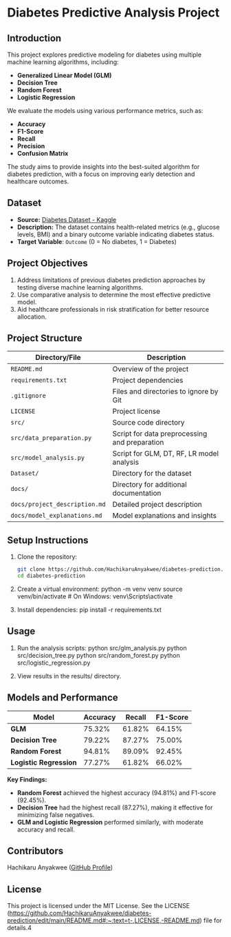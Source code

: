 # Diabetes Predictive Analysis Project

## **Introduction**
This project explores predictive modeling for diabetes using multiple machine learning algorithms, including:
- **Generalized Linear Model (GLM)**
- **Decision Tree**
- **Random Forest**
- **Logistic Regression**

We evaluate the models using various performance metrics, such as:
- **Accuracy**
- **F1-Score**
- **Recall**
- **Precision**
- **Confusion Matrix**

The study aims to provide insights into the best-suited algorithm for diabetes prediction, with a focus on improving early detection and healthcare outcomes.

## **Dataset**
- **Source:** [Diabetes Dataset - Kaggle](https://www.kaggle.com/code/omeraydogddu/diabetes-dataset-feature-engineering-eda/input)
- **Description:** The dataset contains health-related metrics (e.g., glucose levels, BMI) and a binary outcome variable indicating diabetes status.
- **Target Variable**: `Outcome` (0 = No diabetes, 1 = Diabetes)

## **Project Objectives**
1. Address limitations of previous diabetes prediction approaches by testing diverse machine learning algorithms.
2. Use comparative analysis to determine the most effective predictive model.
3. Aid healthcare professionals in risk stratification for better resource allocation.

## **Project Structure**

| Directory/File          | Description                                    |
|--------------------------|------------------------------------------------|
| `README.md`             | Overview of the project                        |
| `requirements.txt`      | Project dependencies                           |
| `.gitignore`            | Files and directories to ignore by Git        |
| `LICENSE`               | Project license                                |
| `src/`                  | Source code directory                          |
| `src/data_preparation.py`| Script for data preprocessing and preparation |
| `src/model_analysis.py`   | Script for GLM, DT, RF, LR model analysis    |
| `Dataset/`                 | Directory for the dataset                      |
| `docs/`                 | Directory for additional documentation         |
| `docs/project_description.md` | Detailed project description               |
| `docs/model_explanations.md` | Model explanations and insights              |


## **Setup Instructions**
1. Clone the repository:
   ```bash
   git clone https://github.com/HachikaruAnyakwee/diabetes-prediction.git
   cd diabetes-prediction

2. Create a virtual environment:
   python -m venv venv
   source venv/bin/activate  # On Windows: venv\Scripts\activate

3. Install dependencies:
   pip install -r requirements.txt

## **Usage**
1. Run the analysis scripts:
   python src/glm_analysis.py
   python src/decision_tree.py
   python src/random_forest.py
   python src/logistic_regression.py

2. View results in the results/ directory.

## **Models and Performance**
| Model                  | Accuracy | Recall  | F1-Score |
|------------------------|---------|---------|----------|
| **GLM**               | 75.32%  | 61.82%  | 64.15%   |
| **Decision Tree**      | 79.22%  | 87.27%  | 75.00%   |
| **Random Forest**      | 94.81%  | 89.09%  | 92.45%   |
| **Logistic Regression**| 77.27%  | 61.82%  | 66.02%   |

**Key Findings:**
- **Random Forest** achieved the highest accuracy (94.81%) and F1-score (92.45%).
- **Decision Tree** had the highest recall (87.27%), making it effective for minimizing false negatives.
- **GLM and Logistic Regression** performed similarly, with moderate accuracy and recall.
## **Contributors**
Hachikaru Anyakwee ([GitHub Profile](https://github.com/HachikaruAnyakwee))

## **License**
This project is licensed under the MIT License. See the LICENSE (https://github.com/HachikaruAnyakwee/diabetes-prediction/edit/main/README.md#:~:text=t-,LICENSE,-README.md) file for details.4
